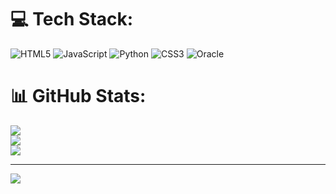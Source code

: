 
# 💻 Tech Stack:
![HTML5](https://img.shields.io/badge/html5-%23E34F26.svg?style=for-the-badge&logo=html5&logoColor=white) ![JavaScript](https://img.shields.io/badge/javascript-%23323330.svg?style=for-the-badge&logo=javascript&logoColor=%23F7DF1E) ![Python](https://img.shields.io/badge/python-3670A0?style=for-the-badge&logo=python&logoColor=ffdd54) ![CSS3](https://img.shields.io/badge/css3-%231572B6.svg?style=for-the-badge&logo=css3&logoColor=white) ![Oracle](https://img.shields.io/badge/Oracle-F80000?style=for-the-badge&logo=oracle&logoColor=white)
# 📊 GitHub Stats:
![](https://github-readme-stats.vercel.app/api?username=pa23abo&theme=dark&hide_border=false&include_all_commits=false&count_private=false)<br/>
![](https://github-readme-streak-stats.herokuapp.com/?user=pa23abo&theme=dark&hide_border=false)<br/>
![](https://github-readme-stats.vercel.app/api/top-langs/?username=pa23abo&theme=dark&hide_border=false&include_all_commits=false&count_private=false&layout=compact)

---
[![](https://visitcount.itsvg.in/api?id=pa23abo&icon=0&color=0)](https://visitcount.itsvg.in)

<!-- Proudly created with GPRM ( https://gprm.itsvg.in ) -->
